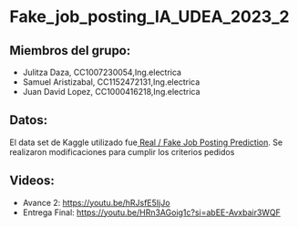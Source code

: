 # Fake_job_posting_IA_UDEA_2023_2
## Miembros del grupo:
- Julitza Daza, CC1007230054,Ing.electrica
- Samuel Aristizabal, CC1152472131,Ing.electrica
- Juan David Lopez, CC1000416218,Ing.electrica
  
## Datos:
El data set de Kaggle utilizado fue[  Real / Fake Job Posting Prediction](https://www.kaggle.com/datasets/shivamb/real-or-fake-fake-jobposting-prediction). Se realizaron modificaciones para cumplir los criterios pedidos

## Videos:
- Avance 2: https://youtu.be/hRJsfE5IjJo
- Entrega Final: https://youtu.be/HRn3AGoig1c?si=abEE-Avxbair3WQF
